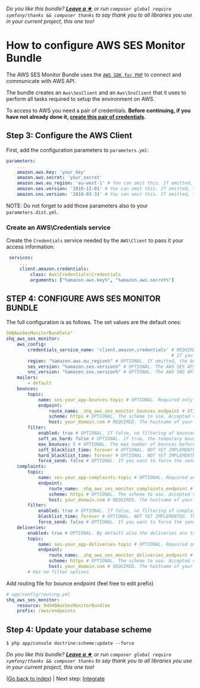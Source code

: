 *Do you like this bundle? [**Leave a &#9733;**](#js-repo-pjax-container) or run `composer global require symfony/thanks && composer thanks` to say thank you to all libraries you use in your current project, this one too!*

How to configure AWS SES Monitor Bundle
=======================================

The AWS SES Monitor Bundle uses the [`AWS SDK for PHP`](https://aws.amazon.com/it/documentation/sdk-for-php/)
 to connect and communicate with AWS API.

The bundle creates an `Aws\SesClient` and an `Aws\SnsClient` that it uses to perform all tasks required to setup the environment on AWS.

To access to AWS you need a pair of credentials. **Before continuing, if you have not already done it, [create this pair of credentials](https://aws.amazon.com/it/developers/access-keys/).**


Step 3: Configure the AWS Client
--------------------------------

First, add the configuration parameters to `parameters.yml`:

```yaml
parameters:
    ...
    amazon.aws.key: 'your_key'
    amazon.aws.secret: 'your_secret'
    amazon.aws.eu_region: 'eu-west-1' # You can omit this. If omitted, the bundle sets this to us-east-1
    amazon.ses.version: '2010-12-01' # You can omit this. If omitted, the bundle sets this to 2010-12-01
    amazon.sns.version: '2010-03-31' # You can omit this. If omitted, the bundle sets this to 2010-03-31
```

NOTE: Do not forget to add those parameters also to your `parameters.dist.yml`.

### Create an AWS\Credentials service

Create the `Credentials` service needed by the `AWS\Client` to pass it your access information:
 
```yaml
 services:
     ...
     client.amazon.credentials:
         class: Aws\Credentials\Credentials
         arguments: ["%amazon.aws.key%", "%amazon.aws.secret%"]
```

STEP 4: CONFIGURE AWS SES MONITOR BUNDLE
----------------------------------------

The full configuration is as follows. The set values are the default ones:

```yaml
SHQAwsSesMonitorBundlele"
shq_aws_ses_monitor:
    aws_config:
        credentials_service_name: 'client.amazon.credentials' # REQUIRED. Here the NAME (not the service itself!) of the credentials service set in the previous step.
                                                              # If you omit this, the bundle looks for client.aws.credentials service.
        region: "%amazon.aws.eu_region%" # OPTIONAL. If omitted, the bundle sets this to us-east-1.
        ses_version: "%amazon.ses.version%" # OPTIONAL. The AWS SES API version to use. Defaults to 2010-12-01.
        sns_version: "%amazon.sns.version%" # OPTIONAL. The AWS SNS API version to use. Defaults to 2010-03-31.
    mailers:
        - default
    bounces:
        topic:
            name: ses-your_app-bounces-topic # OPTIONAL. Required only to use the configuration commands. 
            endpoint:
                route_name: _shq_aws_ses_monitor_bounces_endpoint # OTIONAL. The endpoint AWS SNS calls when SES reports a bounce.
                scheme: https # OPTIONAL. The scheme to use. Accepted values are: http, HTTP, https, HTTPS.
                host: your_domain.com # REQUIRED. The hostname of your project when in production.
        filter:
            enabled: true # OPTIONAL. If false, no filtering of bounced recipients will happen. Complained are ever filtered.
            soft_as_hard: false # OPTIONAL. If true, the temporary bounces counts as hard bounces
            max_bounces: 5 # OPTIONAL. The max number of bounces before the address is blacklisted
            soft_blacklist_time: forever # OPTIONAL. NOT YET IMPLEMENTED. The amount of time for wich a temporary bounced address has to be blacklisted. If "forever" emails will never been sent in the future.
            hard_blacklist_time: forever # OPTIONAL. NOT YET IMPLEMENTED. The amount of time for wich an hard bounced address has to be blacklisted. If "forever" emails will never been sent in the future.
            force_send: false # OPTIONAL. If you want to force the sending of e-maills to bounced e-mails. VERY RISKY!
    complaints:
        topic:
            name: ses-your_app-complaints-topic # OPTIONAL. Required only to use the configuration commands.
            endpoint:
                route_name: _shq_aws_ses_monitor_complaints_endpoint # OTIONAL. The endpoint AWS SNS calls when SES reports a complaint.
                scheme: https # OPTIONAL. The scheme to use. Accepted values are: http, HTTP, https, HTTPS.
                host: your_domain.com # REQUIRED. The hostname of your project when in production.
        filter:
            enabled: true # OPTIONAL. If false, no filtering of complained recipients will happen. "false" IS VERY RISKY!
            blacklist_time: forever # OPTIONAL. NOT YET IMPLEMENTED. The amount of time for wich an address has to be blacklisted. If "forever" emails will never been sent in the future.
            force_send: false # OPTIONAL. If you want to force the sending of e-maills to complained e-mails. VERY RISKY!
    deliveries:
        enabled: true # OPTIONAL. By default also the deliveries are tracked.
        topic:
            name: ses-your_app-deliveries-topic # OPTIONAL. Required only to use the configuration commands.
            endpoint:
                route_name: _shq_aws_ses_monitor_deliveries_endpoint # OTIONAL. The endpoint AWS SNS calls when SES reports a delivery.
                scheme: https # OPTIONAL. The scheme to use. Accepted values are: http, HTTP, https, HTTPS.
                host: your_domain.com # REQUIRED. The hostname of your project when in production.
        # Has no filter options
```

Add routing file for bounce endpoint (feel free to edit prefix)

```yaml
# app/config/routing.yml
shq_aws_ses_monitor:
    resource: SHSHQAwsSesMonitorBundlee
    prefix: /aws/endpoints
```

Step 4: Update your database scheme
-----------------------------------

```
$ php app/console doctrine:scheme:update --force
```

*Do you like this bundle? [**Leave a &#9733;**](#js-repo-pjax-container) or run `composer global require symfony/thanks && composer thanks` to say thank you to all libraries you use in your current project, this one too!*

([Go back to index](Index.md)) | Next step: [Integrate](Integration.md)
